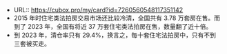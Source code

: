 - URL:: https://cubox.pro/my/card?id=7260560548117351142
- 2015 年时住宅类法拍房交易市场还比较冷清，全国共有 3.78 万套房在售。而到了 2023 年，全国有将近 37 万套住宅类法拍房在售，数量翻了近十倍。
- 到 2023 年，清仓率只有 29.4%，换言之，每十套住宅法拍房中，只有不到三套被买走。
